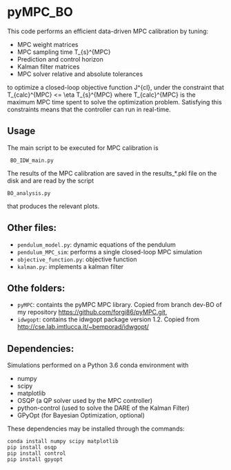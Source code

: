 # pyMPC_BO

This code performs an efficient data-driven MPC calibration by tuning:

 * MPC weight matrices
 * MPC sampling time T_{s}^{MPC}
 * Prediction and control horizon
 * Kalman filter matrices
 * MPC solver relative and absolute tolerances

to optimize a closed-loop objective function J^{cl}, under the constraint that T_{calc}^{MPC} <= \eta T_{s}^{MPC} where T_{calc}^{MPC} is the maximum MPC time spent to solve the optimization problem.
Satisfying this constraints means that the controller can run in real-time.

## Usage 

The main script to be executed for MPC calibration is

`` BO_IDW_main.py``

The results of the MPC calibration are saved in the results_*.pkl file
 on the disk and are read by the script

``BO_analysis.py``

that produces the relevant plots.
## Other files:
 * ``pendulum_model.py``: dynamic equations of the pendulum 
 * ``pendulum_MPC_sim``: performs a single closed-loop MPC simulation
 * ``objective_function.py``: objective function
 * ``kalman.py``: implements a kalman filter

## Othe folders:
 * ``pyMPC``: containts the pyMPC MPC library. Copied from branch dev-BO of my repository <https://github.com/forgi86/pyMPC.git>, 
 * ``idwgopt``: contains the idwgopt package version 1.2. Copied from <http://cse.lab.imtlucca.it/~bemporad/idwgopt/> 
## Dependencies:

Simulations performed on a Python 3.6 conda environment with

 * numpy
 * scipy
 * matplotlib
 * OSQP (a QP solver used by the MPC controller)
 * python-control (used to solve the DARE of the Kalman Filter)
 * GPyOpt (for Bayesian Optimization, optional) 

These dependencies may be installed through the commands:
```
conda install numpy scipy matplotlib
pip install osqp
pip install control
pip install gpyopt
```
